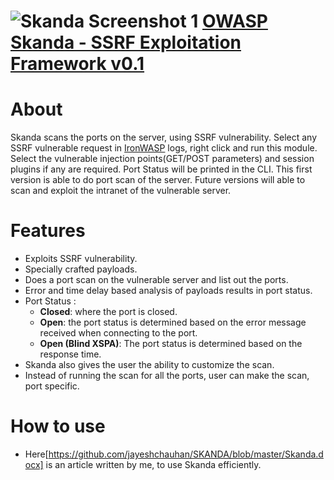 ![Skanda Screenshot 1](https://raw.github.com/jayeshchauhan/SKANDA/master/Skanda.JPG)
[OWASP Skanda - SSRF Exploitation Framework v0.1](owasp.org/index.php/OWASP_Skanda_SSRF_Exploitation_Framework)
==========================================

About
=====
Skanda scans the ports on the server, using SSRF vulnerability. Select any SSRF vulnerable request in [IronWASP](http://ironwasp.org/) logs, right click and run this module. Select the vulnerable injection points(GET/POST parameters) and session plugins if any are required. Port Status will be printed in the CLI.
This first version is able to do port scan of the server. Future versions will able to scan and exploit the intranet of the vulnerable server.

Features
========
* Exploits SSRF vulnerability.
* Specially crafted payloads.
* Does a port scan on the vulnerable server and list out the ports.
* Error and time delay based analysis of payloads results in port status.
* Port Status : 
  * **Closed**: where the port is closed.
  * **Open**: the port status is determined based on the error message received when connecting to the port.
  * **Open (Blind XSPA)**: The port status is determined based on the response time. 
* Skanda also gives the user the ability to customize the scan.
* Instead of running the scan for all the ports, user can make the scan, port specific.

How to use
==========

* Here[https://github.com/jayeshchauhan/SKANDA/blob/master/Skanda.docx] is an article written by me, to use Skanda efficiently.
